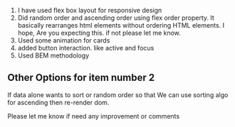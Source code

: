 1. I have used flex box layout for responsive design
2. Did random order and ascending order using flex order property. It basically rearranges html elements without ordering HTML elements. I hope, Are you expecting this. if not please let me know.
3. Used some animation for cards
4. added button interaction. like active and focus
5. Used BEM methodology

## Other Options for item number 2

If data alone wants to sort or random order so that We can use sorting algo for ascending then re-render dom.

Please let me know if need any improvement or comments

